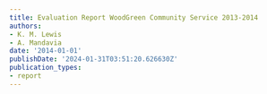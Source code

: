 ```yaml
---
title: Evaluation Report WoodGreen Community Service 2013-2014
authors:
- K. M. Lewis
- A. Mandavia
date: '2014-01-01'
publishDate: '2024-01-31T03:51:20.626630Z'
publication_types:
- report
---
```

